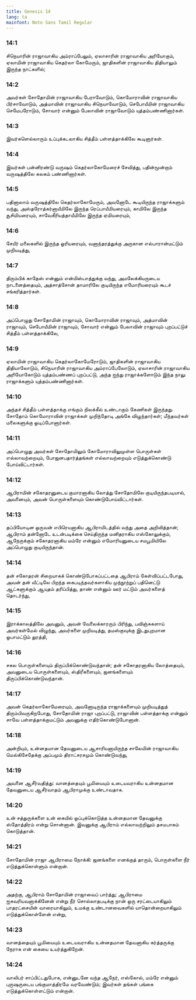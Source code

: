 ```yaml
---
title: Genesis 14
lang: ta
mainfont: Noto Sans Tamil Regular
---
```


###  14:1

சிநெயாரின் ராஜாவாகிய அம்ராப்பேலும், ஏலாசாரின் ராஜாவாகிய அரியோகும், ஏலாமின் ராஜாவாகிய கெதர்லா கோமேரும், ஜாதிகளின் ராஜாவாகிய திதியாலும் இருந்த நாட்களில்;

###  14:2

அவர்கள் சோதோமின் ராஜாவாகிய பேராவோடும், கொமோராவின் ராஜாவாகிய பிர்சாவோடும், அத்மாவின் ராஜாவாகிய சிநெயாவோடும், செபோயீமின் ராஜாவாகிய செமேபரோடும், சோவார் என்னும் பேலாவின் ராஜாவோடும் யுத்தம்பண்ணினார்கள்.

###  14:3

இவர்களெல்லாரும் உப்புக்கடலாகிய சித்தீம் பள்ளத்தாக்கிலே கூடினார்கள்.

###  14:4

இவர்கள் பன்னிரண்டு வருஷம் கெதர்லாகோமேரைச் சேவித்து, பதின்மூன்றாம் வருஷத்திலே கலகம் பண்ணினார்கள்.

###  14:5

பதினாலாம் வருஷத்திலே கெதர்லாகோமேரும், அவனோடே கூடியிருந்த ராஜாக்களும் வந்து, அஸ்தரோத்கர்னாயீமிலே இருந்த ரெப்பாயீமியரையும், காமிலே இருந்த சூசிமியரையும், சாவேகீரியத்தாயீமிலே இருந்த ஏமியரையும்,

###  14:6

சேயீர் மலைகளில் இருந்த ஓரியரையும், வனாந்தரத்துக்கு அருகான எல்பாரான்மட்டும் முறியடித்து,

###  14:7

திரும்பிக் காதேஸ் என்னும் என்மிஸ்பாத்துக்கு வந்து, அமலேக்கியருடைய நாடனைத்தையும், அத்சாத்சோன் தாமாரிலே குடியிருந்த எமோரியரையும் கூடச் சங்கரித்தார்கள்.

###  14:8

அப்பொழுது சோதோமின் ராஜாவும், கொமோராவின் ராஜாவும், அத்மாவின் ராஜாவும், செபோயீமின் ராஜாவும், சோவார் என்னும் பேலாவின் ராஜாவும் புறப்பட்டுச் சித்தீம் பள்ளத்தாக்கிலே,

###  14:9

ஏலாமின் ராஜாவாகிய கெதர்லாகோமேரோடும், ஜாதிகளின் ராஜாவாகிய திதியாலோடும், சிநெயாரின் ராஜாவாகிய அம்ராப்பேலோடும், ஏலாசாரின் ராஜாவாகிய அரியோகோடும் யுத்தம்பண்ணப் புறப்பட்டு, அந்த ஐந்து ராஜாக்களோடும் இந்த நாலு ராஜாக்களும் யுத்தம்பண்ணினார்கள்.

###  14:10

அந்தச் சித்தீம் பள்ளத்தாக்கு எங்கும் நிலக்கீல் உண்டாகும் கேணிகள் இருந்தது. சோதோம் கொமோராவின் ராஜாக்கள் முறிந்தோடி அங்கே விழுந்தார்கள்; மீந்தவர்கள் மலைகளுக்கு ஓடிப்போனார்கள்.

###  14:11

அப்பொழுது அவர்கள் சோதோமிலும் கோமோராவிலுமுள்ள பொருள்கள் எல்லாவற்றையும், போஜனபதார்த்தங்கள் எல்லாவற்றையும் எடுத்துக்கொண்டு போய்விட்டார்கள்.

###  14:12

ஆபிராமின் சகோதரனுடைய குமாரனாகிய லோத்து சோதோமிலே குடியிருந்தபடியால், அவனையும், அவன் பொருள்களையும் கொண்டுபோய்விட்டார்கள்.

###  14:13

தப்பியோடின ஒருவன் எபிரெயனாகிய ஆபிராமிடத்தில் வந்து அதை அறிவித்தான்; ஆபிராம் தன்னோடே உடன்படிக்கை செய்திருந்த மனிதராகிய எஸ்கோலுக்கும், ஆநேருக்கும் சகோதரனாகிய மம்ரே என்னும் எமோரியனுடைய சமபூமியிலே அப்பொழுது குடியிருந்தான்.

###  14:14

தன் சகோதரன் சிறையாகக் கொண்டுபோகப்பட்டதை ஆபிராம் கேள்விப்பட்டபோது, அவன் தன் வீட்டிலே பிறந்த கைபடிந்தவர்களாகிய முந்நூற்றுப் பதினெட்டு ஆட்களுக்கும் ஆயுதம் தரிப்பித்து, தாண் என்னும் ஊர் மட்டும் அவர்களைத் தொடர்ந்து,

###  14:15

இராக்காலத்திலே அவனும், அவன் வேலைக்காரரும் பிரிந்து, பவிஞ்சுகளாய் அவர்கள்மேல் விழுந்து, அவர்களை முறியடித்து, தமஸ்குவுக்கு இடதுபுறமான ஓபாமட்டும் துரத்தி,

###  14:16

சகல பொருள்களையும் திருப்பிக்கொண்டுவந்தான்; தன் சகோதரனாகிய லோத்தையும், அவனுடைய பொருள்களையும், ஸ்திரீகளையும், ஜனங்களையும் திருப்பிக்கொண்டுவந்தான்.

###  14:17

அவன் கெதர்லாகோமேரையும், அவனோடிருந்த ராஜாக்களையும் முறியடித்துத் திரும்பிவருகிறபோது, சோதோமின் ராஜா புறப்பட்டு, ராஜாவின் பள்ளத்தாக்கு என்னும் சாவே பள்ளத்தாக்குமட்டும் அவனுக்கு எதிர்கொண்டுபோனான்.

###  14:18

அன்றியும், உன்னதமான தேவனுடைய ஆசாரியனாயிருந்த சாலேமின் ராஜாவாகிய மெல்கிசேதேக்கு அப்பமும் திராட்சரசமும் கொண்டுவந்து,

###  14:19

அவனை ஆசீர்வதித்து: வானத்தையும் பூமியையும் உடையவராகிய உன்னதமான தேவனுடைய ஆசீர்வாதம் ஆபிராமுக்கு உண்டாவதாக.

###  14:20

உன் சத்துருக்களை உன் கையில் ஒப்புக்கொடுத்த உன்னதமான தேவனுக்கு ஸ்தோத்திரம் என்று சொன்னான். இவனுக்கு ஆபிராம் எல்லாவற்றிலும் தசமபாகம் கொடுத்தான்.

###  14:21

சோதோமின் ராஜா ஆபிராமை நோக்கி: ஜனங்களை எனக்குத் தாரும், பொருள்களை நீர் எடுத்துக்கொள்ளும் என்றான்.

###  14:22

அதற்கு, ஆபிராம் சோதோமின் ராஜாவைப் பார்த்து; ஆபிராமை ஐசுவரியவனாக்கினேன் என்று நீர் சொல்லாதபடிக்கு நான் ஒரு சரட்டையாகிலும் பாதரட்சையின் வாரையாகிலும், உமக்கு உண்டானவைகளில் யாதொன்றையாகிலும் எடுத்துக்கொள்ளேன் என்று,

###  14:23

வானத்தையும் பூமியையும் உடையவராகிய உன்னதமான தேவனாகிய கர்த்தருக்கு நேராக என் கையை உயர்த்துகிறேன்.

###  14:24

வாலிபர் சாப்பிட்டதுபோக, என்னுடனே வந்த ஆநேர், எஸ்கோல், மம்ரே என்னும் புருஷருடைய பங்குமாத்திரமே வரவேண்டும்; இவர்கள் தங்கள் பங்கை எடுத்துக்கொள்ளட்டும் என்றான்.

